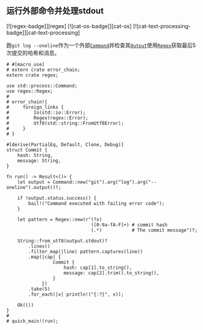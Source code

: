 ## 运行外部命令并处理stdout

[![regex-badge]][regex] [![cat-os-badge]][cat-os] [![cat-text-processing-badge]][cat-text-processing]

跑`git log --oneline`作为一个外部[`Command`]并检查其[`Output`]使用[`Regex`]获取最后5次提交的哈希和消息。

```rust,no_run
# #[macro_use]
# extern crate error_chain;
extern crate regex;

use std::process::Command;
use regex::Regex;
#
# error_chain!{
#     foreign_links {
#         Io(std::io::Error);
#         Regex(regex::Error);
#         Utf8(std::string::FromUtf8Error);
#     }
# }

#[derive(PartialEq, Default, Clone, Debug)]
struct Commit {
    hash: String,
    message: String,
}

fn run() -> Result<()> {
    let output = Command::new("git").arg("log").arg("--oneline").output()?;

    if !output.status.success() {
        bail!("Command executed with failing error code");
    }

    let pattern = Regex::new(r"(?x)
                               ([0-9a-fA-F]+) # commit hash
                               (.*)           # The commit message")?;

    String::from_utf8(output.stdout)?
        .lines()
        .filter_map(|line| pattern.captures(line))
        .map(|cap| {
                 Commit {
                     hash: cap[1].to_string(),
                     message: cap[2].trim().to_string(),
                 }
             })
        .take(5)
        .for_each(|x| println!("{:?}", x));

    Ok(())
}
#
# quick_main!(run);
```

[`command`]: https://doc.rust-lang.org/std/process/struct.Command.html

[`output`]: https://doc.rust-lang.org/std/process/struct.Output.html

[`regex`]: https://docs.rs/regex/*/regex/struct.Regex.html
